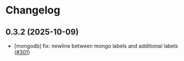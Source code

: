 # Changelog

## 0.3.2 (2025-10-09)

* [mongodb] fix: newline between mongo labels and additional labels ([#301](https://github.com/CloudPirates-io/helm-charts/pull/301))
